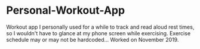 # Personal-Workout-App
Workout app I personally used for a while to track and read aloud rest times, so I wouldn't have to glance at my phone screen while exercising.
Exercise schedule may or may not be hardcoded...
Worked on November 2019.
